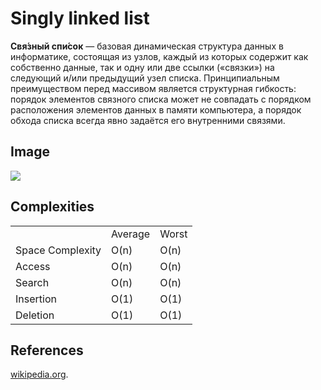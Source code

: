 # Singly linked list

<b>Свя́зный спи́сок</b> — базовая динамическая структура данных в информатике, состоящая из узлов, каждый из которых содержит как собственно данные,
так и одну или две ссылки («связки») на следующий и/или предыдущий узел списка. Принципиальным преимуществом перед массивом является структурная гибкость:
порядок элементов связного списка может не совпадать с порядком расположения элементов данных в памяти компьютера, а порядок обхода списка всегда явно задаётся его внутренними связями.

<h2>Image</h2>
<img src="https://gist.github.com/deniskovalchuk/ffcff1289e8b0209d47fb7336dfce5c0/raw/c0edb35b9ff012cdd53c5b1bf8063eb68a5225da/sll.gif">

<h2>Complexities</h2>
<div>
<table>
  <tr>
    <td></td>
    <td>Average</td>
    <td>Worst</td>
  </tr>
  <tr>
    <td>Space Complexity</td>
    <td>O(n)</td>
    <td>O(n)</td>
  </tr>
    <tr>
    <td>Access</td>
    <td>O(n)</td>
    <td>O(n)</td>
  </tr>	 	
  <tr>
    <td>Search</td>
    <td>O(n)</td>
    <td>O(n)</td>
  </tr>
    <tr>
    <td>Insertion</td>
    <td>O(1)</td>
    <td>O(1)</td>
  </tr>
    <tr>
    <td>Deletion</td>
    <td>O(1)</td>
    <td>O(1)</td>
  </tr>
  </table>
  </div>
  
  <h2>References</h2>
  <a href="https://ru.wikipedia.org/wiki/%D0%A1%D0%B2%D1%8F%D0%B7%D0%BD%D1%8B%D0%B9_%D1%81%D0%BF%D0%B8%D1%81%D0%BE%D0%BA">wikipedia.org</a>.
